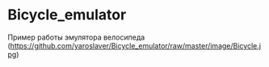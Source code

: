 # Bicycle_emulator
Пример работы эмулятора велосипеда
(https://github.com/yaroslaver/Bicycle_emulator/raw/master/image/Bicycle.jpg)
